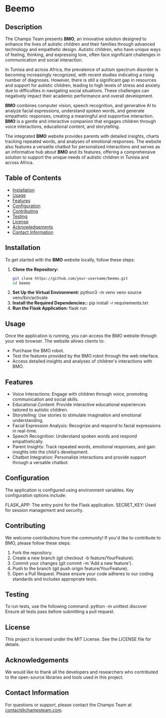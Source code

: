 # Beemo

## Description
The Champs Team presents **BMO**, an innovative solution designed to enhance the lives of autistic children and their families through advanced technology and empathetic design. Autistic children, who have unique ways of feeling, thinking, and expressing love, often face significant challenges in communication and social interaction.

In Tunisia and across Africa, the prevalence of autism spectrum disorder is becoming increasingly recognized, with recent studies indicating a rising number of diagnoses. However, there is still a significant gap in resources and support for autistic children, leading to high levels of stress and anxiety due to difficulties in navigating social situations. These challenges can negatively impact their academic performance and overall development.

**BMO** combines computer vision, speech recognition, and generative AI to analyze facial expressions, understand spoken words, and generate empathetic responses, creating a meaningful and supportive interaction. **BMO** is a gentle and interactive companion that engages children through voice interactions, educational content, and storytelling.

The integrated **BMO** website provides parents with detailed insights, charts tracking repeated words, and analyses of emotional responses. The website also features a versatile chatbot for personalized interactions and serves as an informative hub about **BMO** and its features, offering a comprehensive solution to support the unique needs of autistic children in Tunisia and across Africa.

## Table of Contents
- [Installation](#installation)
- [Usage](#usage)
- [Features](#features)
- [Configuration](#configuration)
- [Contributing](#contributing)
- [Testing](#testing)
- [License](#license)
- [Acknowledgements](#acknowledgements)
- [Contact Information](#contact-information)

## Installation
To get started with the **BMO** website locally, follow these steps:

1. **Clone the Repository:**
   ```bash
   git clone https://github.com/your-username/beemo.git
   cd beemo
2. **Set Up the Virtual Environment:**
   python3 -m venv venv
   source venv/bin/activate
3. **Install the Required Dependencies::**
    pip install -r requirements.txt
4. **Run the Flask Application:**
    flask run

## Usage
Once the application is running, you can access the BMO website through your web browser. The website allows clients to:
- Purchase the BMO robot.
- Test the features provided by the BMO robot through the web interface.
- Access detailed insights and analyses of children's interactions with BMO.

## Features
- Voice Interactions: Engage with children through voice, promoting communication and social skills.
- Educational Content: Provide interactive educational experiences tailored to autistic children.
- Storytelling: Use stories to stimulate imagination and emotional understanding.
- Facial Expression Analysis: Recognize and respond to facial expressions in real-time.
- Speech Recognition: Understand spoken words and respond empathetically.
- Parent Insights: Track repeated words, emotional responses, and gain insights into the child's development.
- Chatbot Integration: Personalize interactions and provide support through a versatile chatbot.

## Configuration
The application is configured using environment variables. Key configuration options include:

 FLASK_APP: The entry point for the Flask application.
 SECRET_KEY: Used for session management and security.

## Contributing
We welcome contributions from the community! If you'd like to contribute to BMO, please follow these steps:

1. Fork the repository.
2. Create a new branch (git checkout -b feature/YourFeature).
3. Commit your changes (git commit -m 'Add a new feature').
4. Push to the branch (git push origin feature/YourFeature).
5. Open a Pull Request.
Please ensure your code adheres to our coding standards and includes appropriate tests.

## Testing
To run tests, use the following command:
  python -m unittest discover
Ensure all tests pass before submitting a pull request.

## License
This project is licensed under the MIT License. See the LICENSE file for details.

## Acknowledgements
We would like to thank all the developers and researchers who contributed to the open-source libraries and tools used in this project.

## Contact Information
For questions or support, please contact the Champs Team at contact@champsteam.com.




